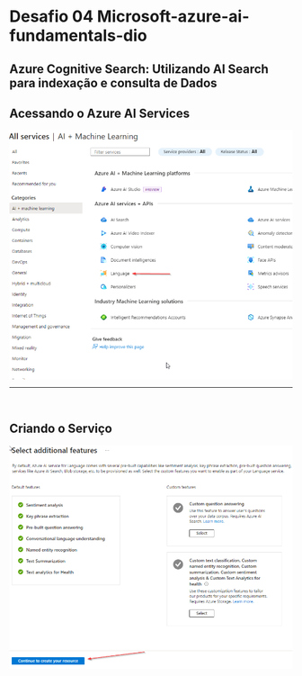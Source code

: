 # Desafio 04 Microsoft-azure-ai-fundamentals-dio
## Azure Cognitive Search: Utilizando AI Search para indexação e consulta de Dados

## Acessando o Azure AI Services
<img align="center" src="https://github.com/DanCunha/Microsoft-azure-ai-fundamentals-dio/blob/main/Desafio03/Prints/LanguageStudio01.png" width=""/> 

---
&nbsp;

## Criando o Serviço
<img align="center" src="https://github.com/DanCunha/Microsoft-azure-ai-fundamentals-dio/blob/main/Desafio03/Prints/LanguageStudio02.png" width=""/> 